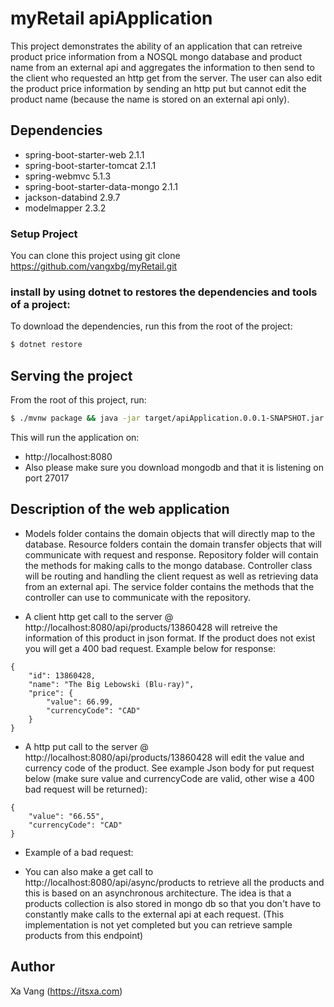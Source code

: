 # myRetail apiApplication

This project demonstrates the ability of an application that can retreive product price information from a NOSQL mongo database and product name from an external api and aggregates the information to then send to the client who requested an http get from the server.  The user can also edit the product price information by sending an http put but cannot edit the product name (because the name is stored on an external api only).

## Dependencies

* spring-boot-starter-web 2.1.1
* spring-boot-starter-tomcat 2.1.1
* spring-webmvc 5.1.3
* spring-boot-starter-data-mongo 2.1.1
* jackson-databind 2.9.7
* modelmapper 2.3.2

### Setup Project
You can clone this project using git clone https://github.com/vangxbg/myRetail.git

### install by using dotnet to restores the dependencies and tools of a project:

To download the dependencies, run this from the root of the project:

```bash
$ dotnet restore
```

## Serving the project

From the root of this project, run:

```bash
$ ./mvnw package && java -jar target/apiApplication.0.0.1-SNAPSHOT.jar
```

This will run the application on:

* http://localhost:8080
* Also please make sure you download mongodb and that it is listening on port 27017

## Description of the web application

* Models folder contains the domain objects that will directly map to the database.  Resource folders contain the domain transfer objects that will communicate with request and response.  Repository folder will contain the methods for making calls to the mongo database.  Controller class will be routing and handling the client request as well as retrieving data from an external api.  The service folder contains the methods that the controller can use to communicate with the repository.

* A client http get call to the server @ http://localhost:8080/api/products/13860428 will retreive the information of this product in json format.  If the product does not exist you will get a 400 bad request.  Example below for response:
```
{
    "id": 13860428,
    "name": "The Big Lebowski (Blu-ray)",
    "price": {
        "value": 66.99,
        "currencyCode": "CAD"
    }
}
```
* A http put call to the server @ http://localhost:8080/api/products/13860428 will edit the value and currency code of the product.  See example Json body for put request below (make sure value and currencyCode are valid, other wise a 400 bad request will be returned):
```
{
	"value": "66.55",
	"currencyCode": "CAD"
}
```
* Example of a bad request:

* You can also make a get call to http://localhost:8080/api/async/products to retrieve all the products and this is based on an asynchronous architecture.  The idea is that a products collection is also stored in mongo db so that you don't have to constantly make calls to the external api at each request.  (This implementation is not yet completed but you can retrieve sample products from this endpoint)


## Author

Xa Vang (https://itsxa.com)
